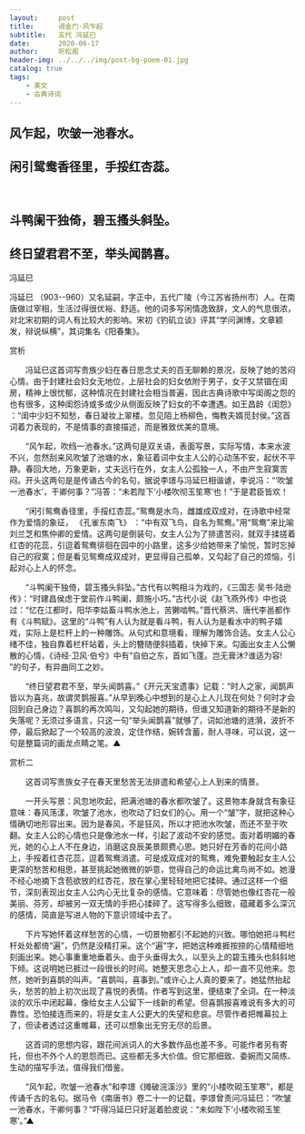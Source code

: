 ```yaml
---
layout:     post
title:      谒金门·风乍起
subtitle:   五代 冯延巳
date:       2020-06-17
author:     听松阁
header-img: ../../../img/post-bg-poem-01.jpg
catalog: true
tags:
    - 美文
    - 古典诗词
---
```


## 风乍起，吹皱一池春水。
## 闲引鸳鸯香径里，手挼红杏蕊。
&nbsp;
## 斗鸭阑干独倚，碧玉搔头斜坠。
## 终日望君君不至，举头闻鹊喜。



冯延巳 

冯延巳 （903--960）又名延嗣，字正中，五代广陵（今江苏省扬州市）人。在南唐做过宰相，生活过得很优裕、舒适。他的词多写闲情逸致辞，文人的气息很浓，对北宋初期的词人有比较大的影响。宋初《钓矶立谈》评其“学问渊博，文章颖发，辩说纵横”，其词集名《阳春集》。



赏析

　　冯延巳这首词写贵族少妇在春日思念丈夫的百无聊赖的景况，反映了她的苦闷心情。由于封建社会妇女无地位，上层社会的妇女依附于男子，女子又禁锢在闺房，精神上很忧郁，这种情况在封建社会相当普遍，因此古典诗歌中写闺阁之怨的也有很多，这种闺怨诗或多或少从侧面反映了妇女的不幸遭遇。如王昌龄《闺怨》 ：“闺中少妇不知愁，春日凝妆上翠楼。忽见陌上杨柳色，悔教夫婿觅封侯。”这首词着力表现的，不是情事的直接描述，而是雅致优美的意境。

　　“风乍起，吹绉一池春水。”这两句是双关语，表面写景，实际写情，本来水波不兴，忽然刮来风吹皱了池塘的水，象征着词中女主人公的心动荡不安，起伏不平静。春回大地，万象更新，丈夫远行在外，女主人公孤独一人，不由产生寂寞苦闷。开头这两句是是传诵古今的名句，据说李璟与冯延巳相谐谑，李说冯：“‘吹皱一池春水’，干卿何事？”冯答：“未若陛下‘小楼吹彻玉笙寒’也！”于是君臣皆欢！

　　“闲引鸳鸯香径里，手挼红杏蕊。”鸳鸯是水鸟，雌雄成双成对，在诗歌中经常作为爱情的象征， 《孔雀东南飞》 ：“中有双飞鸟，自名为鸳鸯。”用“鸳鸯”来比喻刘兰芝和焦仲卿的爱情。这两句是倒装句，女主人公为了排遣苦闷，就双手揉搓着红杏的花蕊，引逗着鸳鸯徘徊在园中的小路里，这多少给她带来了愉悦，暂时忘掉自己的寂寞；但是看见鸳鸯成双成对，更显得自己孤单，又勾起了自己的烦恼，引起对心上人的怀念。

　　“斗鸭阑干独倚，碧玉搔头斜坠。”古代有以鸭相斗为戏的，《三国志·吴书·陆逊传》：“时建昌侯虑于堂前作斗鸭阑，颇施小巧。”古代小说《赵飞燕外传》中也说过：“忆在江都时，阳华李姑畜斗鸭水池上，苦獭啮鸭。”晋代蔡洪、唐代李邕都作有《斗鸭赋》。这里的“斗鸭”有人认为就是看斗鸭，有人认为是看水中的鸭子嬉戏，实际上是栏杆上的一种雕饰。从句式和意境看，理解为雕饰合适。女主人公心绪不佳，独自靠着栏杆站着，头上的簪随便斜插着，快掉下来。勾画出女主人公懒散的心情，《诗经·卫风·伯兮》中有“自伯之东，首如飞蓬。岂无膏沐?谁适为容! ”的句子，有异曲同工之妙。

　　“终日望君君不至，举头闻鹊喜。”《开元天宝遗事》记载：“时人之家，闻鹊声皆以为喜兆，故谓灵鹊报喜。”从早到晚心中想到的是心上人儿现在何处？何时才会回到自己身边？喜鹊的再次鸣叫，又勾起她的期待，但谁又知道新的期待不是新的失落呢？无须过多语言，只这一句“举头闻鹊喜”就够了，词如池塘的涟漪，波折不停，最后掀起了一个较高的波浪，定住作结，婉转含蓄，耐人寻味，可以说，这一句是整篇词的画龙点睛之笔。▲



赏析二

　　这首词写贵族女子在春天里愁苦无法排遣和希望心上人到来的情景。

　　一开头写景：风忽地吹起，把满池塘的春水都吹皱了。这景物本身就含有象征意味：春风荡漾，吹皱了池水，也吹动了妇女们的心。用一个“皱”字，就把这种心情确切地形容出来。因为是春风，不是狂风，所以才把池水吹皱，而还不至于吹翻。女主人公的心情也只是像池水一样，引起了波动不安的感觉。面对着明媚的春光，她的心上人不在身边，消磨这良辰美景颇费心思。她只好在芳香的花间小路上，手挼着红杏花蕊，逗着鸳鸯消遣。可是成双成对的鸳鸯，难免要触起女主人公更深的愁苦和相思，甚至挑起她微微的妒意，觉得自己的命运比禽鸟尚不如。她漫不经心地摘下含苞欲放的红杏花，放在掌心里轻轻地把它揉碎。通过这样一个细节，深刻表现出女主人公内心无比复杂的感情。它意味着：尽管她也像红杏花一般美丽、芬芳，却被另一双无情的手把心揉碎了。这写得多么细致，蕴藏着多么深沉的感情，简直是写进人物的下意识领域中去了。

　　下片写她怀着这样愁苦的心情，一切景物都引不起她的兴致。哪怕她把斗鸭栏杆处处都倚“遍”，仍然是没精打采。这个“遍”字，把她这种难捱按捺的心情精细地刻画出来。她心事重重地垂着头。由于头垂得太久，以至头上的碧玉搔头也斜斜地下倾。这说明她已捱过一段很长的时间。她整天思念心上人，却一直不见他来。忽然，她听到喜鹊的叫声。“喜鹊叫，喜事到。”或许心上人真的要来了。她猛然抬起头，愁苦的脸上初次出现了喜悦的表情。作者写到这里，便结束了全词。在一种淡淡的欢乐中闭起幕，像给女主人公留下一线新的希望。但喜鹊报喜难说有多大的可靠性。恐怕接连而来的，将是女主人公更大的失望和悲哀。尽管作者把帷幕拉上了，但读者透过这重帷幕，还可以想象出无穷无尽的后景。

　　这首词的思想内容，跟花间派词人的大多数作品也差不多。可能作者另有寄托，但也不外个人的恩怨而已。这些都无多大价值。但它那细致、委婉而又简练、生动的描写手法，值得我们借鉴。

　　“风乍起，吹皱一池春水”和李璟《摊破浣溪沙》里的“小楼吹砌玉笙寒”，都是传诵千古的名句。据马令《南唐书》卷二十一的记载，李璟曾责问冯延巳：“吹皱一池春水，干卿何事？”吓得冯延巳只好涎着脸皮说：“未如陛下‘小楼吹砌玉笙寒’。”▲
